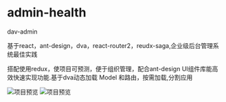 # admin-health
dav-admin

基于react，ant-design，dva，react-router2，reudx-saga,企业级后台管理系统最佳实践

搭配使用redux，使项目可预测，便于组织管理，配合ant-design UI组件库能高效快速实现功能.基于dva动态加载 Model 和路由，按需加载,分割应用

![项目预览](https://github.com/iceberg211/admin-health/blob/master/public/TIM%E6%88%AA%E5%9B%BE20170926090922.png)
![项目预览](https://github.com/iceberg211/admin-health/blob/master/public/TIM%E6%88%AA%E5%9B%BE20170926090922.png)
